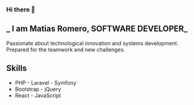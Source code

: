 ### Hi there 👋

## _ I am Matias Romero, SOFTWARE DEVELOPER_

Passionate about technological innovation and
systems development.
Prepared for the teamwork and new challenges.

## Skills

- PHP - Laravel - Symfony
- Bootstrap - jQuery
- React - JavaScript

<!--
**mati-romero/mati-romero** is a ✨ _special_ ✨ repository because its `README.md` (this file) appears on your GitHub profile.

Here are some ideas to get you started:

- 🔭 I’m currently working on ...
- 🌱 I’m currently learning ...
- 👯 I’m looking to collaborate on ...
- 🤔 I’m looking for help with ...
- 💬 Ask me about ...
- 📫 How to reach me: ...
- 😄 Pronouns: ...
- ⚡ Fun fact: ...
-->
